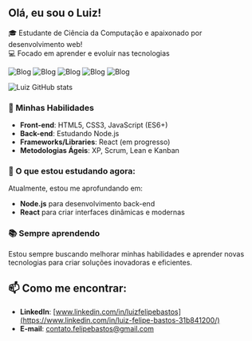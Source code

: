## Olá, eu sou o Luiz!

🎓 Estudante de Ciência da Computação e apaixonado por desenvolvimento web!  
💻 Focado em aprender e evoluir nas tecnologias

![Blog](https://img.shields.io/badge/HTML5-E34F26?style=for-the-badge&logo=html5&logoColor=white)
![Blog](https://img.shields.io/badge/CSS3-1572B6?style=for-the-badge&logo=css3&logoColor=white)
![Blog](https://img.shields.io/badge/JavaScript-323330?style=for-the-badge&logo=javascript&logoColor=F7DF1E) 
![Blog](https://img.shields.io/badge/React-20232A?style=for-the-badge&logo=react&logoColor=61DAFB) 
![Blog](https://img.shields.io/badge/Node.js-43853D?style=for-the-badge&logo=node.js&logoColor=white)

![Luiz GitHub stats](https://github-readme-stats.vercel.app/api?username=luizfelipebastos&show_icons=true&theme=dark)

### 🚀 Minhas Habilidades

- **Front-end**: HTML5, CSS3, JavaScript (ES6+)
- **Back-end**: Estudando Node.js
- **Frameworks/Libraries**: React (em progresso)
- **Metodologias Ágeis**: XP, Scrum, Lean e Kanban


### 🌱 O que estou estudando agora:
Atualmente, estou me aprofundando em:
- **Node.js** para desenvolvimento back-end
- **React** para criar interfaces dinâmicas e modernas


### 📚 Sempre aprendendo
Estou sempre buscando melhorar minhas habilidades e aprender novas tecnologias para criar soluções inovadoras e eficientes.

## 📫 Como me encontrar:
- **LinkedIn**: [www.linkedin.com/in/luizfelipebastos](https://www.linkedin.com/in/luiz-felipe-bastos-31b841200/)
- **E-mail**: [contato.felipebastos@gmail.com](mailto:contato.felipebastos@gmail.com)





